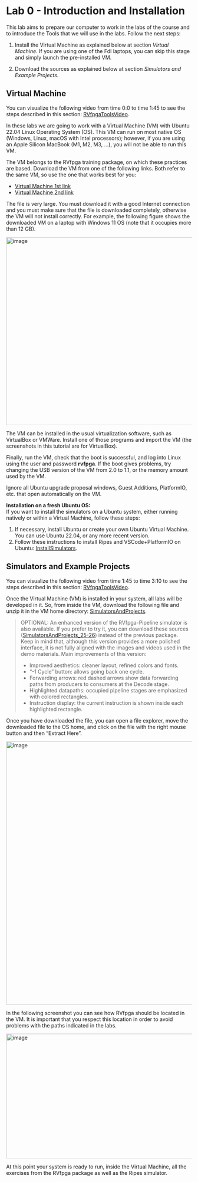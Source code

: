 # Lab 0 - Introduction and Installation
This lab aims to prepare our computer to work in the labs of the course and to introduce the Tools that we will use in the labs. Follow the next steps:

1. Install the Virtual Machine as explained below at section *Virtual Machine*. If you are using one of the FdI laptops, you can skip this stage and simply launch the pre-installed VM.

2. Download the sources as explained below at section *Simulators and Example Projects*.


## Virtual Machine
You can visualize the following video from time 0:0 to time 1:45 to see the steps described in this section: [RVfpgaToolsVideo](https://www.youtube.com/watch?v=Z8QcQRW7F4s).

In these labs we are going to work with a Virtual Machine (VM) with Ubuntu 22.04 Linux Operating System (OS). This VM can run on most native OS (Windows, Linux, macOS with Intel processors); however, if you are using an Apple Silicon MacBook (M1, M2, M3, …), you will not be able to run this VM. 

<!--In that case, follow the alternative instructions provided at the end of this section.-->

The VM belongs to the RVfpga training package, on which these practices are based. Download the VM from one of the following links. Both refer to the same VM, so use the one that works best for you: 
+ [Virtual Machine 1st link](https://drive.google.com/file/d/1KFnJYq6krB7vYt_AqTB_zTYVmxfATwJF/view)
+ [Virtual Machine 2nd link](https://pvr-sdk-live.s3.amazonaws.com/iup/ubuntu-22-RVfpga.ova)

The file is very large. You must download it with a good Internet connection and you must make sure that the file is downloaded completely, otherwise the VM will not install correctly. 
For example, the following figure shows the downloaded VM on a laptop with Windows 11 OS (note that it occupies more than 12 GB).

<img width="1421" height="510" alt="image" src="https://github.com/user-attachments/assets/3e2e5eea-0eb5-4c78-b577-e00844b8cc20" />


The VM can be installed in the usual virtualization software, such as VirtualBox or VMWare. Install one of those programs and import the VM (the screenshots in this tutorial are for VirtualBox).

Finally, run the VM, check that the boot is successful, and log into Linux using the user and password **rvfpga**. If the boot gives problems, try changing the USB version of the VM from 2.0 to 1.1, or the memory amount used by the VM.

Ignore all Ubuntu upgrade proposal windows, Guest Additions, PlatformIO, etc. that open automatically on the VM.

**Installation on a fresh Ubuntu OS:**  
If you want to install the simulators on a Ubuntu system, either running natively or within a Virtual Machine, follow these steps:

1. If necessary, install Ubuntu or create your own Ubuntu Virtual Machine. You can use Ubuntu 22.04, or any more recent version.  
2. Follow these instructions to install Ripes and VSCode+PlatformIO on Ubuntu: [InstallSimulators](https://drive.google.com/file/d/1id4hHDzWmkNvIn-cREG98Ug8tBQSrgLR/view?usp=sharing).


## Simulators and Example Projects
You can visualize the following video from time 1:45 to time 3:10 to see the steps described in this section: [RVfpgaToolsVideo](https://youtu.be/Z8QcQRW7F4s?si=-LpPqGG2L8ovLKRd&t=104).

Once the Virtual Machine (VM) is installed in your system, all labs will be developed in it. So, from inside the VM, download the following file and unzip it in the VM home directory: [SimulatorsAndProjects](https://drive.google.com/file/d/1hbCSFmjIoGmXq4r5G12_AMUKezHXA6A-/view?usp=sharing).

> OPTIONAL: An enhanced version of the RVfpga-Pipeline simulator is also available. If you prefer to try it, you can download these sources ([SimulatorsAndProjects_25-26](https://drive.google.com/file/d/1CctkpRvmTS4PsdsKVPTHpT6g6qnUm3WH/view?usp=sharing)) instead of the previous package. Keep in mind that, although this version provides a more polished interface, it is not fully aligned with the images and videos used in the demo materials. Main improvements of this version:  
>  
> - Improved aesthetics: cleaner layout, refined colors and fonts.  
> - “-1 Cycle” button: allows going back one cycle.  
> - Forwarding arrows: red dashed arrows show data forwarding paths from producers to consumers at the Decode stage.  
> - Highlighted datapaths: occupied pipeline stages are emphasized with colored rectangles.  
> - Instruction display: the current instruction is shown inside each highlighted rectangle.  

Once you have downloaded the file, you can open a file explorer, move the downloaded file to the OS home, and click on the file with the right mouse button and then “Extract Here”.

<img width="1120" height="714" alt="image" src="https://github.com/user-attachments/assets/965a2a25-f6ff-4620-a84e-754d43403a29" />

In the following screenshot you can see how RVfpga should be located in the VM. It is important that you respect this location in order to avoid problems with the paths indicated in the labs.

<img width="949" height="338" alt="image" src="https://github.com/user-attachments/assets/3afdcf73-84e1-48d7-8b62-1cfd069c4b85" />

At this point your system is ready to run, inside the Virtual Machine, all the exercises from the RVfpga package as well as the Ripes simulator.
